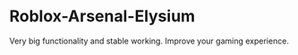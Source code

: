 # Roblox-Arsenal-Elysium
Very big functionality and stable working. Improve your gaming experience.
